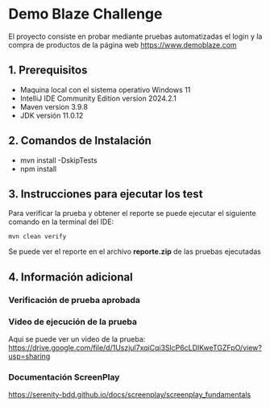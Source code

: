 # Demo Blaze Challenge

El proyecto consiste en probar mediante pruebas automatizadas el login y la compra de productos de la página web https://www.demoblaze.com

## 1. Prerequisitos
  - Maquina local con el sistema operativo Windows 11
  - IntelliJ IDE Community Edition version 2024.2.1
  - Maven version 3.9.8
  - JDK versión 11.0.12

## 2. Comandos de Instalación
  - mvn install -DskipTests
  - npm install

## 3. Instrucciones para ejecutar los test
Para verificar la prueba y obtener el reporte se puede ejecutar el siguiente comando en la terminal del IDE:
  ```
  mvn clean verify
  ```
Se puede ver el reporte en el archivo **reporte.zip** de las pruebas ejecutadas

## 4. Información adicional

### Verificación de prueba aprobada


### Video de ejecución de la prueba
Aqui se puede ver un video de la prueba: https://drive.google.com/file/d/1Uszjul7xqiCqi3SlcP6cLDIKweTGZFpO/view?usp=sharing

### Documentación ScreenPlay
https://serenity-bdd.github.io/docs/screenplay/screenplay_fundamentals